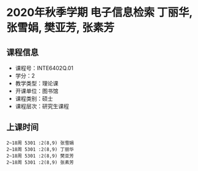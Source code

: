 # 2020年秋季学期 电子信息检索 丁丽华, 张雪娟, 樊亚芳, 张素芳






## 课程信息

- 课程号：INTE6402Q.01
- 学分：2
- 教学类型：理论课
- 开课单位：图书馆
- 课程类别：硕士
- 课程层次：研究生课程

## 上课时间

```
2~18周 5301 :2(8,9) 张雪娟
2~18周 5301 :2(8,9) 丁丽华
2~18周 5301 :2(8,9) 樊亚芳
2~18周 5301 :2(8,9) 张素芳
```

